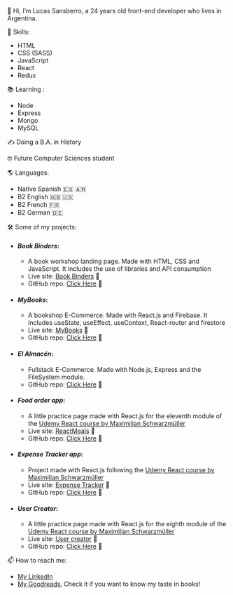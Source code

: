 👋 Hi, I’m Lucas Sansberro, a 24 years old front-end developer who lives in Argentina. 

💪 Skills:
- HTML 
- CSS (SASS)
- JavaScript
- React
- Redux

📚 Learning :
- Node
- Express
- Mongo
- MySQL

✍️ Doing a B.A. in History

🤓 Future Computer Sciences student

🌎 Languages:
- Native Spanish 🇪🇸 🇦🇷 
- B2 English 🇬🇧 🇺🇸
- B2 French 🇫🇷
- B2 German 🇩🇪

🛠️ Some of my projects:
* #### ***Book Binders***:
  * A book workshop landing page. Made with HTML, CSS and JavaScript. It includes the use of libraries and API consumption
  * Live site: [Book Binders](https://bookbinders.netlify.app/index.html) 🔗
  * GitHub repo: [Click Here](https://github.com/LucasSansberro/book-workshop-sansberro) 🔗
* #### ***MyBooks***:
  * A bookshop E-Commerce. Made with React.js and Firebase. It includes useState, useEffect, useContext, React-router and firestore
  * Live site: [MyBooks](https://lucassansberro-mybooks.netlify.app/) 🔗
  * GitHub repo: [Click Here](https://github.com/LucasSansberro/E-Commerce-React-JS---Coderhouse) 🔗
* #### ***El Almacén***:
  * Fullstack E-Commerce. Made with Node.js, Express and the FileSystem module.
  * GitHub repo: [Click Here](https://github.com/LucasSansberro/Fullstack-ECommerce-Node-Express) 🔗
* #### ***Food order app***:
  * A little practice page made with React.js for the eleventh module of the [Udemy React course by Maximilian Schwarzmüller](https://www.udemy.com/course/react-the-complete-guide-incl-redux/)
  * Live site: [ReactMeals](https://lucassansberro-reactmeals.netlify.app/) 🔗
  * GitHub repo: [Click Here](https://github.com/LucasSansberro/Food-order) 🔗
* #### ***Expense Tracker app***:
  * Project made with React.js following the [Udemy React course by Maximilian Schwarzmüller](https://www.udemy.com/course/react-the-complete-guide-incl-redux/)
  * Live site: [Expense Tracker](https://lucassansberro-expense-tracker.netlify.app/) 🔗
  * GitHub repo: [Click Here](https://github.com/LucasSansberro/Expense-Tracker) 🔗
* #### ***User Creator***:
  * A little practice page made with React.js for the eighth module of the [Udemy React course by Maximilian Schwarzmüller](https://www.udemy.com/course/react-the-complete-guide-incl-redux/)
  * Live site: [User creator](https://lucassansberro-user-creator.netlify.app/) 🔗
  * GitHub repo: [Click Here](https://github.com/LucasSansberro/User-creator) 🔗


📫 How to reach me: 
- [My LinkedIn](https://www.linkedin.com/in/lucas-sansberro/)
- [My Goodreads.](https://www.goodreads.com/user/show/33428507-masachus) Check it if you want to know my taste in books!
